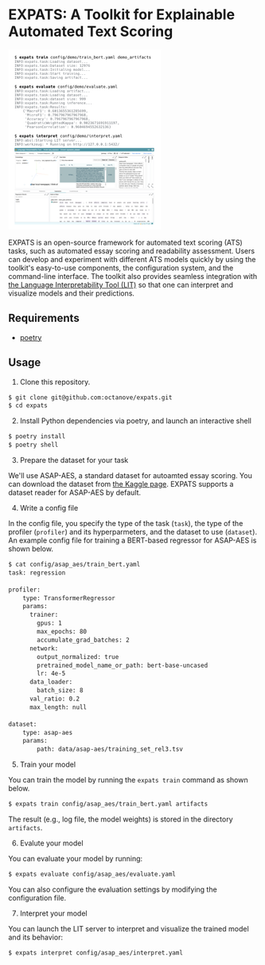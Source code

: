 # EXPATS: A Toolkit for Explainable Automated Text Scoring

![EXPATS: A Toolkit for Explainable Automated Text Scoring](overview.png)

EXPATS is an open-source framework for automated text scoring (ATS) tasks, such as automated essay scoring and readability assessment. Users can develop and experiment with different ATS models quickly by using the toolkit's easy-to-use components, the configuration system, and the command-line interface. The toolkit also provides seamless integration with [the Language Interpretability Tool (LIT)](https://pair-code.github.io/lit/) so that one can interpret and visualize models and their predictions. 

## Requirements

- [poetry](https://python-poetry.org/)
    
## Usage

1. Clone this repository.

```bash
$ git clone git@github.com:octanove/expats.git
$ cd expats
```

2. Install Python dependencies via poetry, and launch an interactive shell

```bash
$ poetry install
$ poetry shell
```

3. Prepare the dataset for your task

We'll use ASAP-AES, a standard dataset for autoamted essay scoring. You can download the dataset from [the Kaggle page](https://www.kaggle.com/c/asap-aes). EXPATS supports a dataset reader for ASAP-AES by default.

4. Write a config file

In the config file, you specify the type of the task (`task`), the type of the profiler (`profiler`) and its hyperparmeters, and the dataset to use (`dataset`). An example config file for training a BERT-based regressor for ASAP-AES is shown below.

```bash
$ cat config/asap_aes/train_bert.yaml
task: regression

profiler:
    type: TransformerRegressor
    params:
      trainer:
        gpus: 1
        max_epochs: 80
        accumulate_grad_batches: 2
      network:
        output_normalized: true
        pretrained_model_name_or_path: bert-base-uncased
        lr: 4e-5
      data_loader:
        batch_size: 8
      val_ratio: 0.2
      max_length: null

dataset:
    type: asap-aes
    params:
        path: data/asap-aes/training_set_rel3.tsv
```

5. Train your model

You can train the model by running the `expats train` command as shown below. 

```bash
$ expats train config/asap_aes/train_bert.yaml artifacts
```

The result (e.g., log file, the model weights) is stored in the directory `artifacts`.

6. Evalute your model

You can evaluate your model by running:

```bash
$ expats evaluate config/asap_aes/evaluate.yaml
```

You can also configure the evaluation settings by modifying the configuration file.

7. Interpret your model

You can launch the LIT server to interpret and visualize the trained model and its behavior:
```bash
$ expats interpret config/asap_aes/interpret.yaml
```
